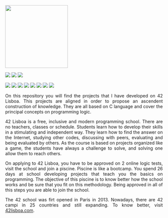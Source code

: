 <img src="https://user-images.githubusercontent.com/91332251/170717376-f9101f6f-bda1-4882-bd92-e3e2da010c8c.png" width="200">

<img src="https://img.shields.io/badge/level-3.84-0000FF"> <img src="https://img.shields.io/badge/language-C-00FFFF"> <img src="https://img.shields.io/badge/coalision-Fire_Fawns-A52A2A">

<img src="https://img.shields.io/badge/libft-125-7FFF00"> <img src="https://img.shields.io/badge/ft__printf-100-7FFF00"> <img src="https://img.shields.io/badge/get__next__line-100-7FFF00"> <img src="https://img.shields.io/badge/born2BeRoot-110-7FFF00"> <img src="https://img.shields.io/badge/Minitalk-125-7FFF00"> <img src="https://img.shields.io/badge/so__long-125-7FFF00"> <img src="https://img.shields.io/badge/push__swap-84-7FFF00"> <img src="https://img.shields.io/badge/philosophers-100-7FFF00">



<p align="justify">On this repository you will find the projects that I have developed on 42 Lisboa. This projects are aligned in order to propose an ascendent construction of knowledge. They are all based on C language and cover the principal concepts on programming logic.</p>

<p align="justify">42 Lisboa is a free, inclusive and modern programming school. There are no teachers, classes or schedule. Students learn how to develop their skills in a stimulating and independent way. They learn how to find the answer on the Internet, studying other codes, discussing with peers, evaluating and being evaluated by others. As the course is based on projects organized like a game, the students have always a challenge to solve, and solving one allow them to reach others.</p>

<p align="justify">On applying to 42 Lisboa, you have to be approved on 2 online logic tests, visit the school and join a piscine. Piscine is like a bootcamp. You spend 26 days at school developing projects that teach you the basics on programming. The objective of this piscine is to know better how the school works and be sure that you fit on this methodology. Being approved in all of this steps you are able to join the school.</p>

<p align="justify">The 42 school was firt opened in Paris in 2013. Nowadays, there are 42 campi in 25 countries and still expanding. To know better, visit <a href="http://42lisboa.com">42lisboa.com</a>.</p>
